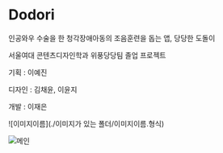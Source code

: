 # Dodori
인공와우 수술을 한 청각장애아동의 조음훈련을 돕는 앱, 당당한 도돌이


서울여대 콘텐츠디자인학과 위풍당당팀 졸업 프로젝트

기획 : 이예진

디자인 : 김채윤, 이윤지

개발 : 이재은

![이미지이름](./이미지가 있는 폴더/이미지이름.형식)

![메인](.image/main.png)


